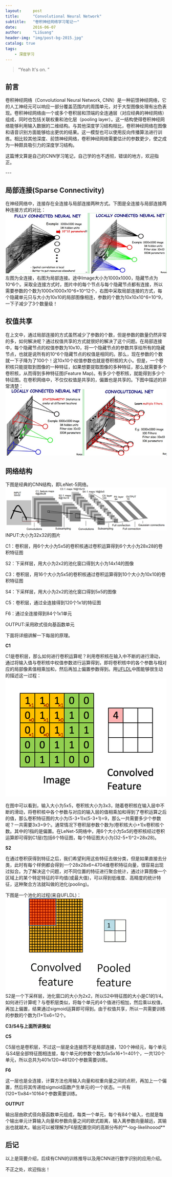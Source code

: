 ```yaml
---
layout:     post
title:      "Convolutional Neural Network"
subtitle:   "卷积神经网络学习笔记一"
date:       2016-06-07
author:     "LiGuang"
header-img: "img/post-bg-2015.jpg"
catalog: true
tags:
    - 深度学习
---
```


> “Yeah It's on. ”


## 前言
卷积神经网络（Convolutional Neural Network, CNN）是一种前馈神经网络，它的人工神经元可以响应一部分覆盖范围内的周围单元，对于大型图像处理有出色表现。卷积神经网络由一个或多个卷积层和顶端的全连通层（对应经典的神经网络）组成，同时也包括关联权重和池化层（pooling layer）。这一结构使得卷积神经网络能够利用输入数据的二维结构。与其他深度学习结构相比，卷积神经网络在图像和语音识别方面能够给出更优的结果。这一模型也可以使用反向传播算法进行训练。相比较其他深度、前馈神经网络，卷积神经网络需要估计的参数更少，使之成为一种颇具吸引力的深度学习结构。

这篇博文算是自己的CNN学习笔记，自己学的也不透彻，错误的地方，欢迎指正。

<p id = "build"></p>
---

## 局部连接(Sparse Connectivity)
在神经网络中，连接存在全连接与局部连接两种方式。下图是全连接与局部连接两种连接方式的对比：
![](https://raw.githubusercontent.com/CoolIceFire/CoolIceFire.github.io/master/img/20160607/01.jpg)
左图为全连接，右图为局部连接。途中Image大小为1000x1000，隐藏节点为10^6个。采取全连接方式时，图片中的每个节点与每个隐藏节点都有连接，所以需要参数的个数为1000x1000x10^6=10^12个，右图中采取局部连接的方式，每个隐藏单元只与大小为10x10的局部图像相连，参数的个数为10x10x10^6=10^9，一下子减少了3个数量级！

## 权值共享
在上文中，通过局部连接的方式虽然减少了参数的个数，但是参数的数量仍然非常的多，如何解决呢？通过权值共享的方式就很好的解决了这个问题。在局部连接中，每个隐藏节点的权值参数为10x10，将一个隐藏节点的参数共享给所有的隐藏节点，也就是说所有的10^6个隐藏节点的权值是相同的。那么，现在参数的个数就一下子降为了100个！这10x10个权值参数也就是卷积核的大小。但是，一个卷积核只能提取到图像的一种特征，如果想要提取图像的多种特征，那么就需要多个卷积核，从而得到多种特征图(Feature Map)。有多少个卷积核，就能得到多少个特征图。在卷积网络中，不仅仅权值是共享的，偏置也是共享的。下图中描述的非常清楚：
![](https://raw.githubusercontent.com/CoolIceFire/CoolIceFire.github.io/master/img/20160607/02.jpg)

## 网络结构
下图是经典的CNN结构，即LeNet-5网络。
![](https://raw.githubusercontent.com/CoolIceFire/CoolIceFire.github.io/master/img/20160607/03.png)
INPUT:大小为32x32的图片

C1：卷积层，用6个大小为5x5的卷积核通过卷积运算得到6个大小为28x28的卷积特征图

S2：下采样层，用大小为2x2的池化窗口得到大小为14x14的图像

C3：卷积层，用16个大小为5x5的卷积核通过卷积运算得到10个大小为10x10的卷积特征图

S4：下采样层，用大小为2x2的池化窗口得到5x5的图像

C5：卷积层，通过全连接得到120个1x1的特征图

F6：通过全连接得到84个1x1单元

OUTPUT:采用欧式径向基函数单元

下面将详细讲解一下每层的原理。

**C1**

C1是卷积层，那么如何进行卷积运算呢？利用卷积核在输入中不断的进行滑动，通过将输入值与卷积核中权值参数进行运算得到，即将卷积核中的各个参数与相对应的局部像素值相乘加和，然后再加上偏置参数得到。用[UFLDL](http://deeplearning.stanford.edu/wiki/index.php/Feature_extraction_using_convolution)中图能够很生动的描述这一过程：
![](https://raw.githubusercontent.com/CoolIceFire/CoolIceFire.github.io/master/img/20160607/04.gif)

在图中可以看到，输入大小为5x5，卷积核大小为3x3，随着卷积核在输入层中不断的滑动，将卷积核中各个参数与对应的输入层的值相乘加和得到了卷积运算之后的值，那么卷积特征图的大小为(5-3+1)x(5-3+1)=9，那么一共需要多少个参数呢？一共需要3x3=9个。通常情况下卷积层参数个数为(卷积核大小+1)x卷积核个数。其中的1指的是偏置。在LeNet-5网络中，用6个大小为5x5的卷积核经过卷积运算即可得到C1层(包括6个特征图，每个特征图大小为(32-5+1)^2=28x28)。

**S2**

在通过卷积获得到特征之后，我们希望利用这些特征去做分类，但是如果直接去分类，此时有每个样例都会得到一个28x28x6=4704维卷积特征向量，很容易出现过拟合。为了解决这个问题，对不同位置的特征进行聚合统计，通过计算图像一个区域上的某个特定特征的平均值(或最大值)，可以得到低维度、高精度的统计特征，这种聚合方法就叫做的池化(pooling)。

下图是一个池化的过程(来自UFLDL)：
![](https://raw.githubusercontent.com/CoolIceFire/CoolIceFire.github.io/master/img/20160607/05.gif)
S2是一个下采样层，池化窗口的大小为2x2，所以S2中特征图的大小是C1的1/4。如何进行计算呢？与卷积层类似，将每个单元的4个值进行相加，然后乘以权值，再加上偏置，结果通过sigmoid运算即可得到。由于权值共享，所以一共需要训练的参数的个数为(1+1)x6=12个。

**C3/S4与上面所讲类似**

**C5**

C5层也是卷积层，不过这一层是全连接而不是局部连接，120个神经元，每个单元与S4层全部特征图相连接，每个单元的参数个数为5x5x16+1=401个，一共120个单元，所以总共为401x120=48120个参数需要训练。

**F6**

这一层也是全连接，计算方法也用输入向量和权重向量之间的点积，再加上一个偏置，然后将其传递给sigmoid函数产生单元i的一个状态。一共有(120+1)x84=10164个参数需要训练。

**OUTPUT**

输出层由欧式径向基函数单元组成，每类一个单元，每个有84个输入，也就是每个输出单元计算输入向量和参数向量之间的欧式距离，输入离参数向量越远，其输出也就越大。输出可以被理解为F6层配置空间的高斯分布的**-log-likelihoood**

## 后记
以上是简要介绍，后续有CNN的训练推导以及用CNN进行数字识别的应用介绍。

不正之处，欢迎指出！
